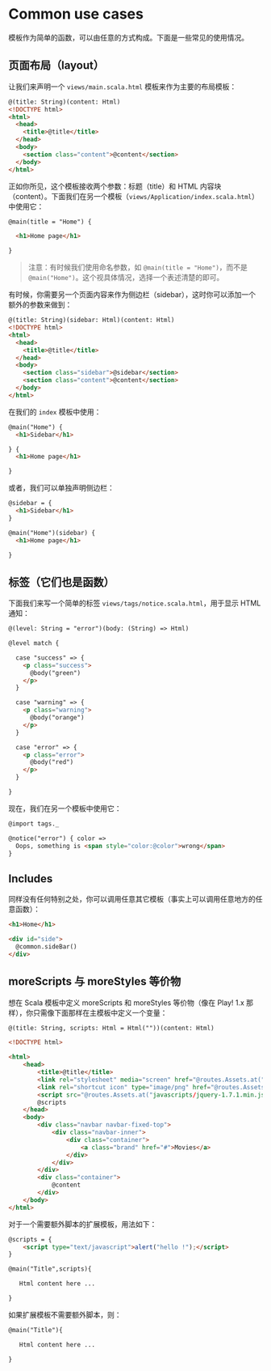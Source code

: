 # Common use cases

模板作为简单的函数，可以由任意的方式构成。下面是一些常见的使用情况。

## 页面布局（layout）

让我们来声明一个 `views/main.scala.html` 模板来作为主要的布局模板：

```html
@(title: String)(content: Html)
<!DOCTYPE html>
<html>
  <head>
    <title>@title</title>
  </head>
  <body>
    <section class="content">@content</section>
  </body>
</html>
```

正如你所见，这个模板接收两个参数：标题（title）和 HTML 内容块（content）。下面我们在另一个模板（`views/Application/index.scala.html`）中使用它：

```html
@main(title = "Home") {

  <h1>Home page</h1>

}
```

> 注意：有时候我们使用命名参数，如 `@main(title = "Home")`，而不是 `@main("Home")`。这个视具体情况，选择一个表述清楚的即可。

有时候，你需要另一个页面内容来作为侧边栏（sidebar），这时你可以添加一个额外的参数来做到：

```html
@(title: String)(sidebar: Html)(content: Html)
<!DOCTYPE html>
<html>
  <head>
    <title>@title</title>
  </head>
  <body>
    <section class="sidebar">@sidebar</section>
    <section class="content">@content</section>
  </body>
</html>
```

在我们的 `index` 模板中使用：

```html
@main("Home") {
  <h1>Sidebar</h1>

} {
  <h1>Home page</h1>

}
```

或者，我们可以单独声明侧边栏：

```html
@sidebar = {
  <h1>Sidebar</h1>
}

@main("Home")(sidebar) {
  <h1>Home page</h1>

}
```

## 标签（它们也是函数）

下面我们来写一个简单的标签 `views/tags/notice.scala.html`，用于显示 HTML 通知：

```html
@(level: String = "error")(body: (String) => Html)

@level match {

  case "success" => {
    <p class="success">
      @body("green")
    </p>
  }

  case "warning" => {
    <p class="warning">
      @body("orange")
    </p>
  }

  case "error" => {
    <p class="error">
      @body("red")
    </p>
  }

}
```

现在，我们在另一个模板中使用它：

```html
@import tags._

@notice("error") { color =>
  Oops, something is <span style="color:@color">wrong</span>
}
```

## Includes

同样没有任何特别之处，你可以调用任意其它模板（事实上可以调用任意地方的任意函数）：

```html
<h1>Home</h1>

<div id="side">
  @common.sideBar()
</div>
```

## moreScripts 与 moreStyles 等价物

想在 Scala 模板中定义 moreScripts 和 moreStyles 等价物（像在 Play! 1.x 那样），你只需像下面那样在主模板中定义一个变量：

```html
@(title: String, scripts: Html = Html(""))(content: Html)

<!DOCTYPE html>

<html>
    <head>
        <title>@title</title>
        <link rel="stylesheet" media="screen" href="@routes.Assets.at("stylesheets/main.css")">
        <link rel="shortcut icon" type="image/png" href="@routes.Assets.at("images/favicon.png")">
        <script src="@routes.Assets.at("javascripts/jquery-1.7.1.min.js")" type="text/javascript"></script>
        @scripts
    </head>
    <body>
        <div class="navbar navbar-fixed-top">
            <div class="navbar-inner">
                <div class="container">
                    <a class="brand" href="#">Movies</a>
                </div>
            </div>
        </div>
        <div class="container">
            @content
        </div>
    </body>
</html>
```

对于一个需要额外脚本的扩展模板，用法如下：

```html
@scripts = {
    <script type="text/javascript">alert("hello !");</script>
}

@main("Title",scripts){

   Html content here ...

}
```

如果扩展模板不需要额外脚本，则：

```html
@main("Title"){

   Html content here ...

}
```
